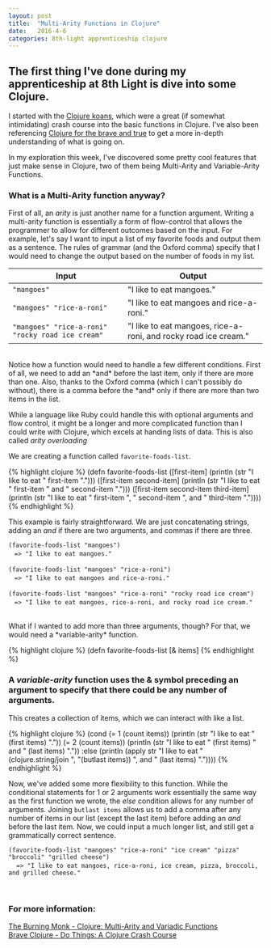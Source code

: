 ```yaml
---
layout: post
title:  "Multi-Arity Functions in Clojure"
date:   2016-4-6
categories: 8th-light apprenticeship clojure
---
```


## The first thing I've done during my apprenticeship at 8th Light is dive into some Clojure.
I started with the [Clojure koans](http://clojurekoans.com/), which were a great (if somewhat intimidating) crash course into the basic functions in Clojure. I've also been referencing [Clojure for the brave and true](http://www.braveclojure.com/clojure-for-the-brave-and-true/) to get a more in-depth understanding of what is going on.

In my exploration this week, I've discovered some pretty cool features that just make sense in Clojure, two of them being Multi-Arity and Variable-Arity Functions.

### What is a Multi-Arity function anyway?

First of all, an *arity* is just another name for a function argument. Writing a multi-arity function is essentially a form of flow-control that allows the programmer to allow for different outcomes based on the input. For example, let's say I want to input a list of my favorite foods and output them as a sentence. The rules of grammar (and the Oxford comma) specify that I would need to change the output based on the number of foods in my list.

| Input | Output |
| ----- | ------ |
| `"mangoes"` | "I like to eat mangoes." |
| `"mangoes" "rice-a-roni"` | "I like to eat mangoes and rice-a-roni." |
| `"mangoes" "rice-a-roni" "rocky road ice cream"` | "I like to eat mangoes, rice-a-roni, and rocky road ice cream." |

<br>
Notice how a function would need to handle a few different conditions.  First of all, we need to add an *and* before the last item, only if there are more than one. Also, thanks to the Oxford comma (which I can't possibly do without), there is a comma before the *and* only if there are more than two items in the list.

While a language like Ruby could handle this with optional arguments and flow control, it might be a longer and more complicated function than I could write with Clojure, which excels at handing lists of data. This is also called *arity overloading*

We are creating a function called `favorite-foods-list`.

{% highlight clojure %}
(defn favorite-foods-list
  ([first-item]
    (println (str "I like to eat " first-item ".")))
  ([first-item second-item]
    (println (str "I like to eat " first-item " and " second-item ".")))
  ([first-item second-item third-item]
    (println (str "I like to eat " first-item ", " second-item ", and " third-item "."))))
{% endhighlight %}

This example is fairly straightforward. We are just concatenating strings, adding an *and*  if there are two arguments, and commas if there are three.

`(favorite-foods-list "mangoes")`
<br>
&nbsp; &nbsp;`=> "I like to eat mangoes."`
<br><br>`(favorite-foods-list "mangoes" "rice-a-roni")`
<br>
&nbsp; &nbsp;`=> "I like to eat mangoes and rice-a-roni."`
<br><br>`(favorite-foods-list "mangoes" "rice-a-roni" "rocky road ice cream")`
<br>
&nbsp; &nbsp;`=> "I like to eat mangoes, rice-a-roni, and rocky road ice cream."`

<br>
What if I wanted to add more than three arguments, though? For that, we would need a *variable-arity* function.

{% highlight clojure %}
(defn favorite-foods-list [& items]
{% endhighlight %}

### A *variable-arity* function uses the **&** symbol preceding an argument to specify that there could be any number of arguments.

This creates a collection of items, which we can interact with like a list.

{% highlight clojure %}
  (cond
    (= 1 (count items))
      (println (str "I like to eat " (first items) "."))
    (= 2 (count items))
      (println (str "I like to eat " (first items) " and " (last items) "."))
    :else
      (println (apply str "I like to eat " (clojure.string/join ", "(butlast items)) ", and " (last items) "."))))
{% endhighlight %}

Now, we've added some more flexibility to this function. While the conditional statements for 1 or 2 arguments work essentially the same way as the first function we wrote, the *else* condition allows for any number of arguments. Joining `butlast items` allows us to add a comma after any number of items in our list (except the last item) before adding an *and* before the last item. Now, we could input a much longer list, and still get a grammatically correct sentence.


`(favorite-foods-list "mangoes" "rice-a-roni" "ice cream" "pizza" "broccoli" "grilled cheese")`
<br>
&nbsp; &nbsp; `=> "I like to eat mangoes, rice-a-roni, ice cream, pizza, broccoli, and grilled cheese."`


<br>

### For more information:

[The Burning Monk - Clojure: Multi-Arity and Variadic Functions](http://theburningmonk.com/2013/09/clojure-multi-arity-and-variadic-functions/)
<br>[Brave Clojure - Do Things: A Clojure Crash Course](http://www.braveclojure.com/do-things/)
